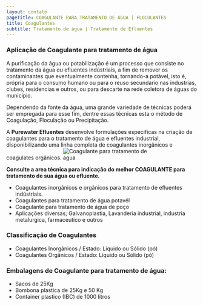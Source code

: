 ```yaml
---
layout: contato
pageTitle: COAGULANTE PARA TRATAMENTO DE ÁGUA | FLOCULANTES
title: Coagulantes
subtitle: Tratamento de água | Tratamento de Efluentes  
---
```

### **Aplicação de Coagulante para tratamento de água**

A purificação da água ou potabilização é um processo que consiste no tratamento da água ou efluentes indústriais, a fim de remover os contaminantes que eventualmente contenha, tornando-a potável, isto é, própria para o consumo humano ou para o reuso secundario nas industrias, clubes, residencias e outros, ou para descarte na rede coletora de águas do municipio.

Dependendo da fonte da água, uma grande variedade de técnicas poderá ser empregada para esse fim, dentre essas técnicas esta o método de Coagulação, Floculação ou Precipitação.

A **Purewater Efluentes** desenvolve formulações especificas na criação de coagulantes para o tratamento de água e efluentes industrial, disponibilizando uma linha completa de coagulantes inorgânicos e coagulates orgânicos.
<img class="img-responsive pull-right" style="max-width: 50%;" src="../../website/images/Coagulante para tratamento de agua.png" alt="Coagulante para tratamento de agua">
<br />

**Consulte a area técnica para indicação do melhor COAGULANTE para tratamento de sua água ou efluente.**

>
- Coagulantes inorgânicos e orgânicos para tratamento de efluentes indústriais.
- Coagulantes para tratamento de água potavél
- Coagulante para tratamento de água de poço
- Aplicações diversas; Galvanoplastia, Lavanderia industrial, industria metalurgica, farmaceutico e outros
>

### Classificação de Coagulantes

- Coagulantes Inorgânicos / Estado: Líquido ou Sólido (pó)
- Coagulantes Orgânicos   / Estado: Líquido ou Sólido (pó)

### Embalagens de Coagulante para tratamento de água:

- Sacos de 25Kg 
- Bombona plastica de 25Kg e 50 Kg
- Container plastico (IBC) de 1000 litros


